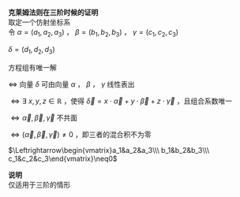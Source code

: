 **克莱姆法则在三阶时候的证明**  
取定一个仿射坐标系  
令 $\alpha=(a_1,a_2,a_3)$ ， $\beta=(b_1,b_2,b_3)$ ， $\gamma=(c_1,c_2,c_3)$  
  
$\delta=(d_1,d_2,d_3)$  
  
方程组有唯一解  
  
$\Leftrightarrow$ 向量 $\delta$ 可由向量 $\alpha$ ， $\beta$ ， $\gamma$ 线性表出  
  
$\Leftrightarrow\exists\ x,y,z\in\mathbb R$ ，使得 $\vec\delta=x\cdot\vec\alpha+y\cdot\vec\beta+z\cdot\vec\gamma$ ，且组合系数唯一  
  
$\Leftrightarrow\vec\alpha,\vec\beta,\vec\gamma$ 不共面  
  
$\Leftrightarrow(\vec\alpha,\vec\beta,\vec\gamma)\neq0$ ，即三者的混合积不为零  
  
$\Leftrightarrow\begin{vmatrix}a_1&a_2&a_3\\\ b_1&b_2&b_3\\\ c_1&c_2&c_3\end{vmatrix}\neq0$  
  
**说明**  
仅适用于三阶的情形  
